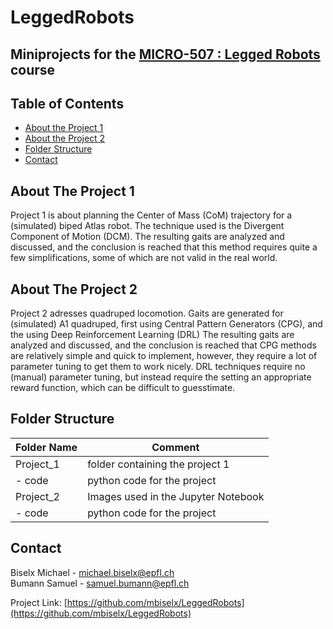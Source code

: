 # LeggedRobots
## Miniprojects for the [MICRO-507 : Legged Robots](https://edu.epfl.ch/coursebook/en/legged-robots-MICRO-507) course 


<!-- TABLE OF CONTENTS -->
## Table of Contents

* [About the Project 1](#about-the-project-1)
* [About the Project 2](#about-the-project-2)
* [Folder Structure](#folder-structure)
* [Contact](#contact)

<!-- ABOUT THE PROJECT -->
## About The Project 1
Project 1 is about planning the Center of Mass (CoM) trajectory for a (simulated) biped Atlas robot. The technique used is the Divergent Component of Motion (DCM).
The resulting gaits are analyzed and discussed, and the conclusion is reached that this method requires quite a few simplifications, some of which are not valid in the real world.

## About The Project 2
Project 2 adresses quadruped locomotion. Gaits are generated for (simulated) A1 quadruped, first using Central Pattern Generators (CPG), and the using Deep Reinforcement Learning (DRL)
The resulting gaits are analyzed and discussed, and the conclusion is reached that CPG methods are relatively simple and quick to implement, however, they require a lot of parameter tuning to get them to work nicely. DRL techniques require no (manual) parameter tuning, but instead require the setting an appropriate reward function, which can be difficult to guesstimate. 


<!-- FOLDER Structure -->
## Folder Structure
| Folder Name             | Comment                                                                                            |
| ----------------------- | -------------------------------------------------------------------------------------------------- |
| Project_1               | folder containing the project 1                                                                    |
| - code                  | python code for the project                                                                        |
| Project_2               | Images used in the Jupyter Notebook                                                                |
| - code                  | python code for the project                                                                        |


<!-- CONTACT -->
## Contact
Biselx Michael - michael.biselx@epfl.ch <br />
Bumann Samuel - samuel.bumann@epfl.ch


Project Link: [https://github.com/mbiselx/LeggedRobots](https://github.com/mbiselx/LeggedRobots)
